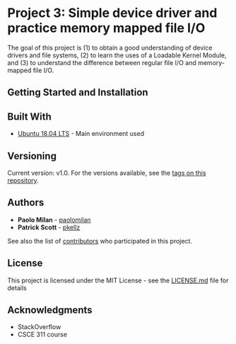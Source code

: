 # Project 3: Simple device driver and practice memory mapped file I/O

The goal of this project is (1) to obtain a good understanding of device drivers and file systems, (2) to learn the uses of a Loadable Kernel Module, and (3) to understand the difference between regular file I/O and memory-mapped file I/O.


## Getting Started and Installation

## Built With

* [Ubuntu 18.04 LTS](https://www.ubuntu.com/download/desktop) - Main environment used

## Versioning

Current version: v1.0.
For the versions available, see the [tags on this repository](https://github.com/csce311-project1/tags). 

## Authors

* **Paolo Milan** - [paolomilan](https://github.com/paolomilan)
* **Patrick Scott**  - [pkellz](https://github.com/pkellz)


See also the list of [contributors](https://github.com/pkellz/csce311-project1/graphs/contributors) who participated in this project.

## License

This project is licensed under the MIT License - see the [LICENSE.md](https://github.com/paolomilan/csce311-project3/blob/master/LICENSE) file for details

## Acknowledgments

* StackOverflow
* CSCE 311 course

